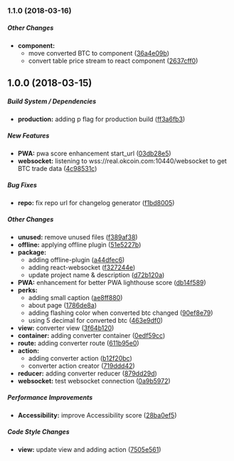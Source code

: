 ### 1.1.0 (2018-03-16)

##### Other Changes

* **component:**
  *  move converted BTC to component ([36a4e09b](https://github.com/tagraha/bitcoin-price-tracker/commit/36a4e09bc37a0a0c28a6cc51bf598d5dfb123ec5))
  *  convert table price stream to react component ([2637cff0](https://github.com/tagraha/bitcoin-price-tracker/commit/2637cff0dcbb87173b1da926cb1489b1f7cfa69d))

## 1.0.0 (2018-03-15)

##### Build System / Dependencies

* **production:**  adding p flag for production build ([ff3a6fb3](https://github.com/tagraha/bitcoin-price-tracker/commit/ff3a6fb352d595e32c44b04b360f808f40294ae5))

##### New Features

* **PWA:**  pwa score enhancement start_url ([03db28e5](https://github.com/tagraha/bitcoin-price-tracker/commit/03db28e5cc9f298c04935c757e2f59dd7618aab5))
* **websocket:**  listening to wss://real.okcoin.com:10440/websocket to get BTC trade data ([4c98531c](https://github.com/tagraha/bitcoin-price-tracker/commit/4c98531c2eaf39f0610224e98e773aed742d68a4))

##### Bug Fixes

* **repo:**  fix repo url for changelog generator ([f1bd8005](https://github.com/tagraha/bitcoin-price-tracker/commit/f1bd80056e9e29815a40641a50474d0997eac7c1))

##### Other Changes

* **unused:**  remove unused files ([f389af38](https://github.com/tagraha/bitcoin-price-tracker/commit/f389af380488a5468afca5aa8c9636a91e385b2b))
* **offline:**  applying offline plugin ([51e5227b](https://github.com/tagraha/bitcoin-price-tracker/commit/51e5227ba95bb3685b5f82ad0aa7068156e168d6))
* **package:**
  *  adding offline-plugin ([a44dfec6](https://github.com/tagraha/bitcoin-price-tracker/commit/a44dfec6d3be1d0ee7b31ac323abfe3795931250))
  *  adding react-websocket ([f327244e](https://github.com/tagraha/bitcoin-price-tracker/commit/f327244e299ab6ce4664f30dc3870ab6bc76fac6))
  *  update project name & description ([d72b120a](https://github.com/tagraha/bitcoin-price-tracker/commit/d72b120adede3eb2198f6a55c8156896e4994137))
* **PWA:**  enhancement for better PWA lighthouse score ([db14f589](https://github.com/tagraha/bitcoin-price-tracker/commit/db14f589399ca9e58b8438d0028e4f68c7b1e70a))
* **perks:**
  *  adding small caption ([ae8ff880](https://github.com/tagraha/bitcoin-price-tracker/commit/ae8ff880b7d0a3e8258216a11670fa4cb35d19ca))
  *  about page ([1786de8a](https://github.com/tagraha/bitcoin-price-tracker/commit/1786de8a3f1036f371524b6f63dfce7e38cb8cd3))
  *  adding flashing color when converted btc changed ([90ef8e79](https://github.com/tagraha/bitcoin-price-tracker/commit/90ef8e79700b45431bc2ceadf0b8cc3b3801130a))
  *  using 5 decimal for converted btc ([463e9df0](https://github.com/tagraha/bitcoin-price-tracker/commit/463e9df0a8273c00432b8d378179980200d7eb50))
* **view:**  converter view ([3f64b120](https://github.com/tagraha/bitcoin-price-tracker/commit/3f64b120713945e9b3ea297ff7c1b607d3f0e2f6))
* **container:**  adding converter container ([0edf59cc](https://github.com/tagraha/bitcoin-price-tracker/commit/0edf59cc442a1be62f9898765a5376dfc00414bb))
* **route:**  adding converter route ([611b95e0](https://github.com/tagraha/bitcoin-price-tracker/commit/611b95e0acb3d78fe540e7c931f9699cc0044d63))
* **action:**
  *  adding converter action ([b12f20bc](https://github.com/tagraha/bitcoin-price-tracker/commit/b12f20bcfd0a26483b4957d89a19f28d5d773755))
  *  converter action creator ([719ddd42](https://github.com/tagraha/bitcoin-price-tracker/commit/719ddd4241f6212c4af1ac6cf1e3c64d28bae356))
* **reducer:**  adding converter reducer ([879dd29d](https://github.com/tagraha/bitcoin-price-tracker/commit/879dd29d6a4e119612997626f513bb7f195a3ef8))
* **websocket:**  test websocket connection ([0a9b5972](https://github.com/tagraha/bitcoin-price-tracker/commit/0a9b597267ed5863751c7b73d3417e32b4dfd40c))

##### Performance Improvements

* **Accessibility:**  improve Accessibility score ([28ba0ef5](https://github.com/tagraha/bitcoin-price-tracker/commit/28ba0ef560e8a6a0141953ad141b563ddf29135a))

##### Code Style Changes

* **view:**  update view and adding action ([7505e561](https://github.com/tagraha/bitcoin-price-tracker/commit/7505e561b634a92f44e231eb4d011c67c2ed88f5))

